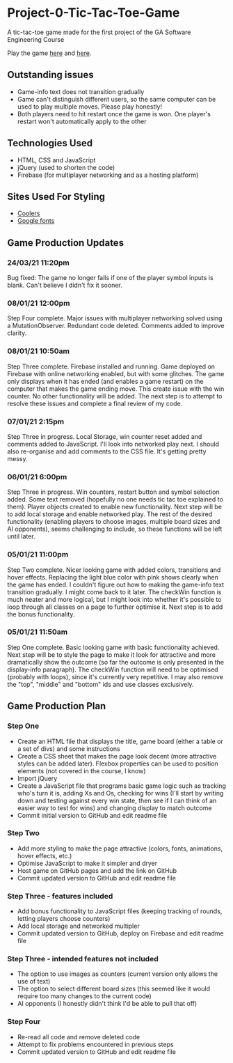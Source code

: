 # Project-0-Tic-Tac-Toe-Game
A tic-tac-toe game made for the first project of the GA Software Engineering Course

Play the game [here](https://peglione.github.io/Project-0-Tic-Tac-Toe-Game/public/) and [here](https://pams-tic-tac-toe.firebaseapp.com/).

## Outstanding issues

* Game-info text does not transition gradually
* Game can't distinguish different users, so the same computer can be used to play multiple moves. Please play honestly!
* Both players need to hit restart once the game is won. One player's restart won't automatically apply to the other

## Technologies Used
* HTML, CSS and JavaScript
* jQuery (used to shorten the code)
* Firebase (for multiplayer networking and as a hosting platform)

## Sites Used For Styling
* [Coolers](https://coolors.co/palettes/popular)
* [Google fonts](https://fonts.google.com/specimen/Open+Sans?preview.text=XOXOXOX&preview.text_type=custom&sidebar.open=true&selection.family=Open+Sans:wght@400;700)

## Game Production Updates

### 24/03/21 11:20pm

Bug fixed: The game no longer fails if one of the player symbol inputs is blank. Can't believe I didn't fix it sooner.

### 08/01/21 12:00pm

Step Four complete. Major issues with multiplayer networking solved using a MutationObserver. Redundant code deleted. Comments added to improve clarity.

### 08/01/21 10:50am

Step Three complete. Firebase installed and running. Game deployed on Firebase with online networking enabled, but with some glitches. The game only displays when it has ended (and enables a game restart) on the computer that makes the game ending move. This create issue with the win counter. No other functionality will be added. The next step is to attempt to resolve these issues and complete a final review of my code.

### 07/01/21 2:15pm

Step Three in progress. Local Storage, win counter reset added and comments added to JavaScript. I'll look into networked play next. I should also re-organise and add comments to the CSS file. It's getting pretty messy.

### 06/01/21 6:00pm

Step Three in progress. Win counters, restart button and symbol selection added. Some text removed (hopefully no one needs tic tac toe explained to them). Player objects created to enable new functionality. Next step will be to add local storage and enable networked play. The rest of the desired functionality (enabling players to choose images, multiple board sizes and AI opponents), seems challenging to include, so these functions will be left until later.

### 05/01/21 11:00pm

Step Two complete. Nicer looking game with added colors, transitions and hover effects. Replacing the light blue color with pink shows clearly when the game has ended. I couldn't figure out how to making the game-info text transition gradually. I might come back to it later. The checkWin function is much neater and more logical, but I might look into whether it's possible to loop through all classes on a page to further optimise it. Next step is to add the bonus functionality.

### 05/01/21 11:50am

Step One complete. Basic looking game with basic functionality achieved. Next step will be to style the page to make it look for attractive and more dramatically show the outcome (so far the outcome is only presented in the display-info paragraph). The checkWin function will need to be optimised (probably with loops), since it's currently very repetitive. I may also remove the "top", "middle" and "bottom" ids and use classes exclusively.

## Game Production Plan

### Step One
* Create an HTML file that displays the title, game board (either a table or a set of divs) and some instructions
* Create a CSS sheet that makes the page look decent (more attractive styles can be added later). Flexbox properties can be used to position elements (not covered in the course, I know)
* Import jQuery
* Create a JavaScript file that programs basic game logic such as tracking who's turn it is, adding Xs and Os, checking for wins (I'll start by writing down and testing against every win state, then see if I can think of an easier way to test for wins) and changing display to match outcome
* Commit initial version to GitHub and edit readme file

### Step Two
* Add more styling to make the page attractive (colors, fonts, animations, hover effects, etc.)
* Optimise JavaScript to make it simpler and dryer
* Host game on GitHub pages and add the link on GitHub
* Commit updated version to GitHub and edit readme file

### Step Three - features included
* Add bonus functionality to JavaScript files (keeping tracking of rounds, letting players choose counters)
* Add local storage and networked multipler
* Commit updated version to GitHub, deploy on Firebase and edit readme file

### Step Three - intended features not included
* The option to use images as counters (current version only allows the use of text)
* The option to select different board sizes (this seemed like it would require too many changes to the current code)
* AI opponents (I honestly didn't think I'd be able to pull that off)

### Step Four
* Re-read all code and remove deleted code
* Attempt to fix problems encountered in previous steps
* Commit updated version to GitHub and edit readme file
